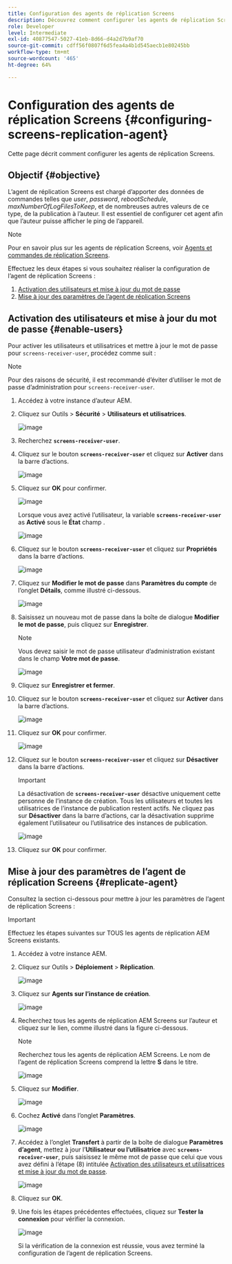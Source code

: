 ```yaml
---
title: Configuration des agents de réplication Screens
description: Découvrez comment configurer les agents de réplication Screens.
role: Developer
level: Intermediate
exl-id: 40877547-5027-41eb-8d66-d4a2d7b9af70
source-git-commit: cdff56f0807f6d5fea4a4b1d545aecb1e80245bb
workflow-type: tm+mt
source-wordcount: '465'
ht-degree: 64%

---
```


# Configuration des agents de réplication Screens {#configuring-screens-replication-agent}

Cette page décrit comment configurer les agents de réplication Screens.

## Objectif {#objective}

L’agent de réplication Screens est chargé d’apporter des données de commandes telles que *user*, *password*, *rebootSchedule*, *maxNumberOfLogFilesToKeep*, et de nombreuses autres valeurs de ce type, de la publication à l’auteur. Il est essentiel de configurer cet agent afin que l’auteur puisse afficher le ping de l’appareil.

>[!NOTE]
>Pour en savoir plus sur les agents de réplication Screens, voir [Agents et commandes de réplication Screens](https://experienceleague.adobe.com/fr/docs/experience-manager-screens/user-guide/administering/author-publish/author-publish-architecture-overview#screens-replication-agents-and-commands).

Effectuez les deux étapes si vous souhaitez réaliser la configuration de l’agent de réplication Screens :

1. [Activation des utilisateurs et mise à jour du mot de passe](#enable-users)
1. [Mise à jour des paramètres de l’agent de réplication Screens](#replicate-agent)

## Activation des utilisateurs et mise à jour du mot de passe {#enable-users}

Pour activer les utilisateurs et utilisatrices et mettre à jour le mot de passe pour `screens-receiver-user`, procédez comme suit :

>[!NOTE]
>Pour des raisons de sécurité, il est recommandé d’éviter d’utiliser le mot de passe d’administration pour `screens-receiver-user`.

1. Accédez à votre instance d’auteur AEM.

1. Cliquez sur Outils > **Sécurité** > **Utilisateurs et utilisatrices**.

   ![image](/help/user-guide/assets/screens-replication/screens-replication1.png)

1. Recherchez **`screens-receiver-user`**.

1. Cliquez sur le bouton **`screens-receiver-user`** et cliquez sur **Activer** dans la barre d’actions.

   ![image](/help/user-guide/assets/screens-replication/screens-replication2.png)

1. Cliquez sur **OK** pour confirmer.

   ![image](/help/user-guide/assets/screens-replication/screens-replication3.png)

   Lorsque vous avez activé l’utilisateur, la variable **`screens-receiver-user`** as **Activé** sous le **État** champ .

   ![image](/help/user-guide/assets/screens-replication/screens-replication4.png)

1. Cliquez sur le bouton **`screens-receiver-user`** et cliquez sur **Propriétés** dans la barre d’actions.

   ![image](/help/user-guide/assets/screens-replication/screens-replication5.png)

1. Cliquez sur **Modifier le mot de passe** dans **Paramètres du compte** de l’onglet **Détails**, comme illustré ci-dessous.

   ![image](/help/user-guide/assets/screens-replication/screens-replication6.png)

1. Saisissez un nouveau mot de passe dans la boîte de dialogue **Modifier le mot de passe**, puis cliquez sur **Enregistrer**.

   >[!NOTE]
   >Vous devez saisir le mot de passe utilisateur d’administration existant dans le champ **Votre mot de passe**.

   ![image](/help/user-guide/assets/screens-replication/screens-replication7.png)

1. Cliquez sur **Enregistrer et fermer**.

1. Cliquez sur le bouton **`screens-receiver-user`** et cliquez sur **Activer** dans la barre d’actions.

   ![image](/help/user-guide/assets/screens-replication/screens-replication8.png)

1. Cliquez sur **OK** pour confirmer.

   ![image](/help/user-guide/assets/screens-replication/screens-replication9.png)

1. Cliquez sur le bouton **`screens-receiver-user`** et cliquez sur **Désactiver** dans la barre d’actions.

   >[!IMPORTANT]
   > La désactivation de **`screens-receiver-user`** désactive uniquement cette personne de l’instance de création. Tous les utilisateurs et toutes les utilisatrices de l’instance de publication restent actifs. Ne cliquez pas sur **Désactiver** dans la barre d’actions, car la désactivation supprime également l’utilisateur ou l’utilisatrice des instances de publication.

   ![image](/help/user-guide/assets/screens-replication/screens-replication10.png)

1. Cliquez sur **OK** pour confirmer.

## Mise à jour des paramètres de l’agent de réplication Screens {#replicate-agent}

Consultez la section ci-dessous pour mettre à jour les paramètres de l’agent de réplication Screens :

>[!IMPORTANT]
>Effectuez les étapes suivantes sur TOUS les agents de réplication AEM Screens existants.

1. Accédez à votre instance AEM.
1. Cliquez sur Outils > **Déploiement** > **Réplication**.

   ![image](/help/user-guide/assets/screens-replication/screens-replication1a.png)

1. Cliquez sur **Agents sur l’instance de création**.

   ![image](/help/user-guide/assets/screens-replication/screens-replication1b.png)

1. Recherchez tous les agents de réplication AEM Screens sur l’auteur et cliquez sur le lien, comme illustré dans la figure ci-dessous.

   >[!NOTE]
   >Recherchez tous les agents de réplication AEM Screens. Le nom de l’agent de réplication Screens comprend la lettre **S** dans le titre.

   ![image](/help/user-guide/assets/screens-replication/screens-replication1c.png)

1. Cliquez sur **Modifier**.

   ![image](/help/user-guide/assets/screens-replication/screens-replication1d.png)

1. Cochez **Activé** dans l’onglet **Paramètres**.

   ![image](/help/user-guide/assets/screens-replication/screens-replication1e.png)

1. Accédez à l’onglet **Transfert** à partir de la boîte de dialogue **Paramètres d’agent**, mettez à jour l’**Utilisateur ou l’utilisatrice** avec **`screens-receiver-user`**, puis saisissez le même mot de passe que celui que vous avez défini à l’étape (8) intitulée [Activation des utilisateurs et utilisatrices et mise à jour du mot de passe](#enable-users).

   ![image](/help/user-guide/assets/screens-replication/screens-replication1-f.png)

1. Cliquez sur **OK**.

1. Une fois les étapes précédentes effectuées, cliquez sur **Tester la connexion** pour vérifier la connexion.

   ![image](/help/user-guide/assets/screens-replication/screens-replication1g.png)

   Si la vérification de la connexion est réussie, vous avez terminé la configuration de l’agent de réplication Screens.
